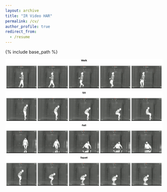 ```yaml
---
layout: archive
title: "IR Video HAR"
permalink: /cv/
author_profile: true
redirect_from:
  - /resume
---
```


{% include base_path %}

![gg](images/Walk.png)
![gg](images/Sit.png)
![gg](images/Fall.png)
![gg](images/Squat.png)
